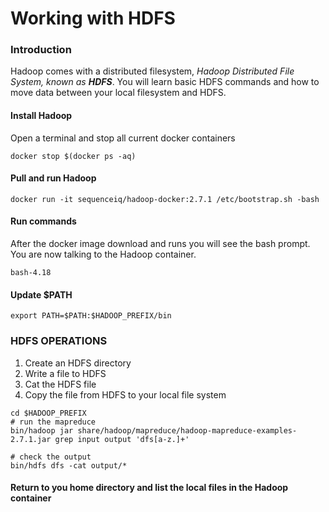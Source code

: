 # Working with HDFS

### Introduction

Hadoop comes with a distributed filesystem,  _Hadoop Distributed File System, known as **HDFS**_.  You will learn basic HDFS commands and how to move data between your local filesystem and HDFS.

#### Install Hadoop

Open a terminal and stop all current docker containers

```text
docker stop $(docker ps -aq)
```

#### Pull and run Hadoop

```text
docker run -it sequenceiq/hadoop-docker:2.7.1 /etc/bootstrap.sh -bash
```

#### Run commands

After the docker image download and runs you will see  the bash prompt. You are now talking to the Hadoop container.

```text
bash-4.18
```

#### Update $PATH

```text
export PATH=$PATH:$HADOOP_PREFIX/bin 
```

### HDFS OPERATIONS

1. Create an HDFS directory
2. Write a file to HDFS
3. Cat the HDFS file
4. Copy the file from HDFS to your local file system



```text
cd $HADOOP_PREFIX
# run the mapreduce
bin/hadoop jar share/hadoop/mapreduce/hadoop-mapreduce-examples-2.7.1.jar grep input output 'dfs[a-z.]+'

# check the output
bin/hdfs dfs -cat output/*
```

#### Return to you home directory and list the local files in the Hadoop container



#### 

